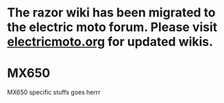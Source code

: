 # The razor wiki has been migrated to the electric moto forum.  Please visit [electricmoto.org](https://forum.electricmoto.org/t/mx500-mx650-and-rsf650-wiki) for updated wikis.


# MX650

MX650 specific stuffs goes herrr
